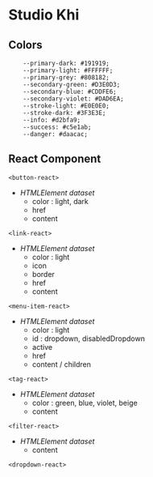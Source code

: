  # Studio Khi
 
## Colors

```
    --primary-dark: #191919;
    --primary-light: #FFFFFF;
    --primary-grey: #808182;
    --secondary-green: #D3E0D3;
    --secondary-blue: #CDDFE6;
    --secondary-violet: #DAD6EA;
    --stroke-light: #E0E0E0;
    --stroke-dark: #3F3E3E;
    --info: #d2bfa9;
    --success: #c5e1ab;
    --danger: #daacac;
```

## React Component

``` <button-react> ```

- *HTMLElement dataset*
    - color : light, dark
    - href
    - content


``` <link-react> ```

- *HTMLElement dataset*
    - color : light
    - icon
    - border
    - href
    - content

``` <menu-item-react> ```

- *HTMLElement dataset*
  - color : light
  - id : dropdown, disabledDropdown
  - active
  - href
  - content / children

``` <tag-react> ```

- *HTMLElement dataset*
  - color : green, blue, violet, beige
  - content

``` <filter-react> ```

- *HTMLElement dataset*
  - content

``` <dropdown-react> ```